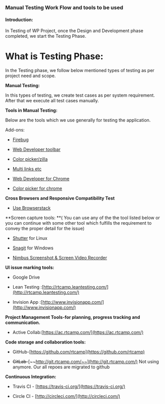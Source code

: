 ### Manual Testing Work Flow and tools to be used

#### Introduction:

In Testing of WP Project, once the Design and Development phase completed, we start the Testing Phase.

# What is Testing Phase:

In the Testing phase, we follow below mentioned types of testing as per project need and scope.

**Manual Testing:**

In this types of testing, we create test cases as per system requirement. After that we execute all test cases manually.

**Tools in Manual Testing:**

Below are the tools which we use generally for testing the application.

Add-ons:

* [Firebug](https://addons.mozilla.org/en-US/firefox/addon/firebug/)

* [Web Developer toolbar](https://addons.mozilla.org/en-us/firefox/addon/web-developer/)

* [Color picker/zilla](https://addons.mozilla.org/en-us/firefox/addon/colorpicker/)

* [Multi links etc](https://addons.mozilla.org/en-US/firefox/addon/open-multiple-locations/)

* [Web Developer for Chrome](https://chrome.google.com/webstore/detail/web-developer/bfbameneiokkgbdmiekhjnmfkcnldhhm)

* [Color picker for chrome](https://chrome.google.com/webstore/detail/colorpick-eyedropper/ohcpnigalekghcmgcdcenkpelffpdolg?hl=en)

**Cross Browsers and Responsive Compatibility Test**

* [Use Browserstack ](https://www.browserstack.com)

**Screen capture tools: **\( You can use any of the the tool listed below or you can continue with some other tool which fulfills the requirement to convey the proper detail for the issue\)

* [Shutter](http://shutter-project.org/faq-help/ppa-installation-guide/) for Linux

* [Snagit](https://www.techsmith.com/snagit.html) for Windows

* [Nimbus Screenshot & Screen Video Recorder](https://chrome.google.com/webstore/detail/nimbus-screenshot-screen/bpconcjcammlapcogcnnelfmaeghhagj)

**UI issue marking tools:**

* Google Drive

* Lean Testing :[http://rtcamp.leantesting.com/](http://rtcamp.leantesting.com/)

* Invision App :[http://www.invisionapp.com/](http://www.invisionapp.com/)

**Project Management Tools-for planning, progress tracking and communication.**

* Active Collab:[https://ac.rtcamp.com/](https://ac.rtcamp.com/)

**Code storage and collaboration tools:**

* GitHub-[https://github.com/rtcamp](https://github.com/rtcamp)

* ~~GitLab-~~[~~http://git.rtcamp.com/~~](http://git.rtcamp.com/) Not using anymore. Our all repoes are migrated to github

**Continuous Integration:**

* Travis CI - [https://travis-ci.org/](https://travis-ci.org/)

* Circle CI - [http://circleci.com/](http://circleci.com/)



